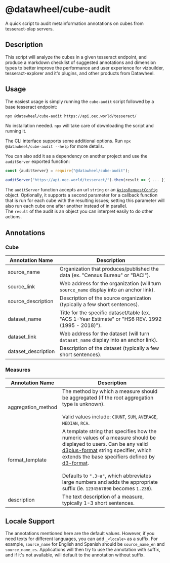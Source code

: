 # @datawheel/cube-audit

A quick script to audit metainformation annotations on cubes from tesseract-olap servers.

## Description

This script will analyze the cubes in a given tesseract endpoint, and produce a markdown checklist of suggested annotations and dimension types to better improve the performance and user experience for vizbuilder, tesseract-explorer and it's plugins, and other products from Datawheel.

## Usage

The easiest usage is simply running the `cube-audit` script followed by a base tesseract endpoint:

```sh
npx @datawheel/cube-audit https://api.oec.world/tesseract/
```

No installation needed. `npx` will take care of downloading the script and running it.

The CLI interface supports some additional options. Run `npx @datawheel/cube-audit --help` for more details.

You can also add it as a dependency on another project and use the `auditServer` exported function:

```js
const {auditServer} = require("@datawheel/cube-audit");

auditServer("https://api.oec.world/tesseract/").then(result => { ... });
```

The `auditServer` function accepts an url `string` or an [`AxiosRequestConfig`](https://github.com/axios/axios#request-config) object. Optionally, it supports a second parameter for a callback function that is run for each cube with the resulting issues; setting this parameter will also run each cube one after another instead of in parallel.  
The `result` of the audit is an object you can interpret easily to do other actions.

## Annotations

### Cube

| Annotation Name | Description |
| --- | --- |
| source_name | Organization that produces/published the data (ex. "Census Bureau" or "BACI"). |
| source_link | Web address for the organization (will turn `source_name` display into an anchor link). |
| source_description | Description of the source organization (typically a few short sentences). |
| dataset_name | Title for the specific dataset/table (ex. "ACS 1-Year Estimate" or "HS6 REV. 1992 (1995 - 2018)"). |
| dataset_link | Web address for the dataset (will turn `dataset_name` display into an anchor link). |
| dataset_description | Description of the dataset (typically a few short sentences). |

### Measures

| Annotation Name | Description |
| --- | --- |
| aggregation_method | The method by which a measure should be aggregated (if the root aggregation type is unknown).<br /><br />Valid values include: `COUNT`, `SUM`, `AVERAGE`, `MEDIAN`, `RCA`. |
| format_template | A template string that specifies how the numeric values of a measure should be displayed to users. Can be any valid [d3plus-format](https://github.com/d3plus/d3plus-format/#d3plusformatspecifier-) string specifier, which extends the base specifiers defined by [d3-format](https://github.com/d3/d3-format/#locale_format).<br /><br />Defaults to `".3~a"`, which abbreviates large numbers and adds the appropriate suffix (ie. `1234567890` becomes `1.23B`). |
| description | The text description of a measure, typically 1-3 short sentences. |

## Locale Support

The annotations mentioned here are the default values. However, if you need texts for different languages, you can add `_<locale>` as a suffix. For example, `source_name` for English and Spanish should be `source_name_en` and `source_name_es`.
Applications will then try to use the annotation with suffix, and if it's not available, will default to the annotation without suffix.
